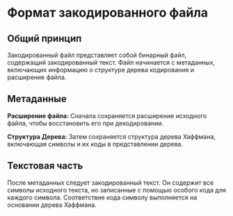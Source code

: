 # Формат закодированного файла
## Общий принцип
Закодированный файл представляет собой бинарный файл, содержащий
закодированный текст. Файл начинается с метаданных, включающих информацию о
структуре дерева кодирования и расширение файла.


## Метаданные
**Расширение файла:** Сначала сохраняется расширение исходного файла, чтобы
восстановить его при декодировании.

**Структура Дерева:** Затем сохраняется структура дерева Хаффмана, включающая
символы и их коды в представлении дерева.


## Текстовая часть
После метаданных следует закодированный текст. Он содержит все символы
исходного текста, но записанные с помощью особого кода для каждого символа.
Соответствие кода символу выполняется на основании дерева Хаффмана.